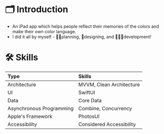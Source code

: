 # 🗂️ Introduction
- An iPad app which helps people reflect their memories of the colors and make their own color language.
- I did it all by myself - ✍🏻planning, 🎨designing, and 👩🏻‍💻development!

# 🛠️ Skills
|Type|Skills|
|:--|:------|
|Architecture|MVVM, Clean Architecture|
|UI|SwiftUI|
|Data|Core Data|
|Asynchronous Programming|Combine, Concurrency|
|Apple's Framework|PhotosUI|
|Accessibility|Considered Accessibility|

